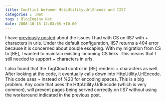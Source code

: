```yaml
---
title: Conflict between HttpUtility.UrlEncode and IIS7
categories : .Net
tags : BlogEngine.Net
date: 2008-10-15 12:03:05 +10:00
---
```


I have [previously posted][0] about the issues I had with CS on IIS7 with + characters in urls. Under the default configuration, IIS7 returns a 404 error because it is concerned about double escaping. With my migration from CS to [BE], I wanted to maintain existing incoming CS links. This means that I still needed to support + characters in urls.

I also found that the TagCloud control in [BE] renders + characters as well. After looking at the code, it eventually calls down into HttpUtility.UrlEncode. This code uses + instead of %20 for encoding spaces. This is a big problem. Any code that uses the HttpUtility.UrlEncode (which is very common), will prevent pages being served correctly on IIS7 without using the workaround indicated in the previous post.

[0]: /post/2008/02/25/fixed-cs-url-encoding-problem-on-vista.aspx
